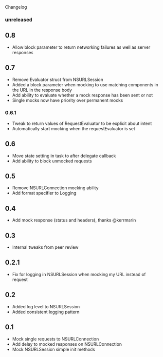 Changelog

### unreleased

## 0.8
+ Allow block parameter to return networking failures as well as server responses

## 0.7
+ Remove Evaluator struct from NSURLSession
+ Added a block parameter when mocking to use matching components in the URL in the response body
+ Add ability to evaluate whether a mock response has been sent or not
+ Single mocks now have priority over permanent mocks

### 0.6.1
+ Tweak to return values of RequestEvaluator to be explicit about intent
+ Automatically start mocking when the requestEvaluator is set

## 0.6
+ Move state setting in task to after delegate callback
+ Add ability to block unmocked requests

## 0.5
+ Remove NSURLConnection mocking ability
+ Add format specifier to Logging

## 0.4
+ Add mock response (status and headers), thanks @kerrmarin

## 0.3
+ Internal tweaks from peer review

## 0.2.1
+ Fix for logging in NSURLSession when mocking my URL instead of request

## 0.2
+ Added log level to NSURLSession
+ Added consistent logging pattern 

## 0.1
+ Mock single requests to NSURLConnection
+ Add delay to mocked responses on NSURLConnection
+ Mock NSURLSession simple init methods
